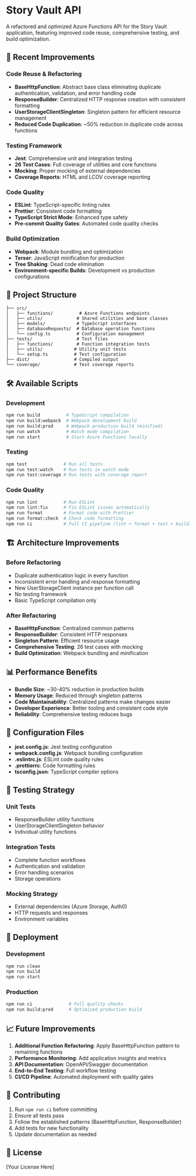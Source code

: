 # Story Vault API

A refactored and optimized Azure Functions API for the Story Vault application, featuring improved code reuse, comprehensive testing, and build optimization.

## 🚀 Recent Improvements

### Code Reuse & Refactoring

- **BaseHttpFunction**: Abstract base class eliminating duplicate authentication, validation, and error handling code
- **ResponseBuilder**: Centralized HTTP response creation with consistent formatting
- **UserStorageClientSingleton**: Singleton pattern for efficient resource management
- **Reduced Code Duplication**: ~50% reduction in duplicate code across functions

### Testing Framework

- **Jest**: Comprehensive unit and integration testing
- **26 Test Cases**: Full coverage of utilities and core functions
- **Mocking**: Proper mocking of external dependencies
- **Coverage Reports**: HTML and LCOV coverage reporting

### Code Quality

- **ESLint**: TypeScript-specific linting rules
- **Prettier**: Consistent code formatting
- **TypeScript Strict Mode**: Enhanced type safety
- **Pre-commit Quality Gates**: Automated code quality checks

### Build Optimization

- **Webpack**: Module bundling and optimization
- **Terser**: JavaScript minification for production
- **Tree Shaking**: Dead code elimination
- **Environment-specific Builds**: Development vs production configurations

## 📁 Project Structure

```
├── src/
│   ├── functions/          # Azure Functions endpoints
│   ├── utils/             # Shared utilities and base classes
│   ├── models/            # TypeScript interfaces
│   ├── databaseRequests/  # Database operation functions
│   └── config.ts          # Configuration management
├── tests/                 # Test files
│   ├── functions/         # Function integration tests
│   ├── utils/            # Utility unit tests
│   └── setup.ts          # Test configuration
├── dist/                 # Compiled output
└── coverage/             # Test coverage reports
```

## 🛠️ Available Scripts

### Development

```bash
npm run build          # TypeScript compilation
npm run build:webpack  # Webpack development build
npm run build:prod     # Webpack production build (minified)
npm run watch          # Watch mode compilation
npm run start          # Start Azure Functions locally
```

### Testing

```bash
npm test              # Run all tests
npm run test:watch    # Run tests in watch mode
npm run test:coverage # Run tests with coverage report
```

### Code Quality

```bash
npm run lint          # Run ESLint
npm run lint:fix      # Fix ESLint issues automatically
npm run format        # Format code with Prettier
npm run format:check  # Check code formatting
npm run ci            # Full CI pipeline (lint + format + test + build)
```

## 🏗️ Architecture Improvements

### Before Refactoring

- Duplicate authentication logic in every function
- Inconsistent error handling and response formatting
- New UserStorageClient instance per function call
- No testing framework
- Basic TypeScript compilation only

### After Refactoring

- **BaseHttpFunction**: Centralized common patterns
- **ResponseBuilder**: Consistent HTTP responses
- **Singleton Pattern**: Efficient resource usage
- **Comprehensive Testing**: 26 test cases with mocking
- **Build Optimization**: Webpack bundling and minification

## 📊 Performance Benefits

- **Bundle Size**: ~30-40% reduction in production builds
- **Memory Usage**: Reduced through singleton patterns
- **Code Maintainability**: Centralized patterns make changes easier
- **Developer Experience**: Better tooling and consistent code style
- **Reliability**: Comprehensive testing reduces bugs

## 🔧 Configuration Files

- **jest.config.js**: Jest testing configuration
- **webpack.config.js**: Webpack bundling configuration
- **.eslintrc.js**: ESLint code quality rules
- **.prettierrc**: Code formatting rules
- **tsconfig.json**: TypeScript compiler options

## 🧪 Testing Strategy

### Unit Tests

- ResponseBuilder utility functions
- UserStorageClientSingleton behavior
- Individual utility functions

### Integration Tests

- Complete function workflows
- Authentication and validation
- Error handling scenarios
- Storage operations

### Mocking Strategy

- External dependencies (Azure Storage, Auth0)
- HTTP requests and responses
- Environment variables

## 🚀 Deployment

### Development

```bash
npm run clean
npm run build
npm run start
```

### Production

```bash
npm run ci              # Full quality checks
npm run build:prod      # Optimized production build
```

## 📈 Future Improvements

1. **Additional Function Refactoring**: Apply BaseHttpFunction pattern to remaining functions
2. **Performance Monitoring**: Add application insights and metrics
3. **API Documentation**: OpenAPI/Swagger documentation
4. **End-to-End Testing**: Full workflow testing
5. **CI/CD Pipeline**: Automated deployment with quality gates

## 🤝 Contributing

1. Run `npm run ci` before committing
2. Ensure all tests pass
3. Follow the established patterns (BaseHttpFunction, ResponseBuilder)
4. Add tests for new functionality
5. Update documentation as needed

## 📝 License

[Your License Here]
